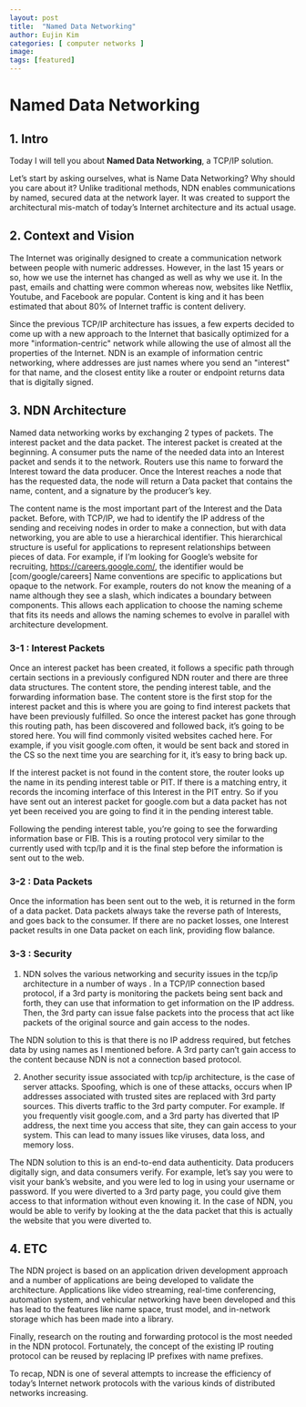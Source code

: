 ```yaml
---
layout: post
title:  "Named Data Networking"
author: Eujin Kim
categories: [ computer networks ]
image: 
tags: [featured]
---
```


# Named Data Networking

## 1. Intro

Today I will tell you about **Named Data Networking**, a TCP/IP solution.

Let’s start by asking ourselves, what is Name Data Networking? Why should you care about it? Unlike traditional methods, NDN enables communications by named, secured data at the network layer. It was created to support the architectural mis-match of today’s Internet architecture and its actual usage.

## 2. Context and Vision

The Internet was originally designed to create a communication network between people with numeric addresses. However, in the last 15 years or so, how we use the internet has changed as well as why we use it. In the past, emails and chatting were common whereas now, websites like Netflix, Youtube, and Facebook are popular. Content is king and it has been estimated that about 80% of Internet traffic is content delivery.

Since the previous TCP/IP architecture has issues, a few experts decided to come up with a new approach to the Internet that basically optimized for a more "information-centric" network while allowing the use of almost all the properties of the Internet. NDN is an example of information centric networking, where addresses are just names where you send an "interest" for that name, and the closest entity like a router or endpoint returns data that is digitally signed.

## 3. NDN Architecture
Named data networking works by exchanging 2 types of packets. The interest packet and the data packet. The interest packet is created at the beginning. A consumer puts the name of the needed data into an Interest packet and sends it to the network. Routers use this name to forward the Interest toward the data producer. Once the Interest reaches a node that has the requested data, the node will return a Data packet that contains the name, content, and a signature by the producer’s key.

The content name is the most important part of the Interest and the Data packet. Before, with TCP/IP, we had to identify the IP address of the sending and receiving nodes in order to make a connection, but with data networking, you are able to use a hierarchical identifier. This hierarchical structure is useful for applications to represent relationships between pieces of data. For example, if I’m looking for Google’s website for recruiting, https://careers.google.com/, the identifier would be [com/google/careers] Name conventions are specific to applications but opaque to the network. For example, routers do not know the meaning of a name although they see a slash, which indicates a boundary between components. This allows each application to choose the naming scheme that fits its needs and allows the naming schemes to evolve in parallel with architecture development.

### 3-1 : Interest Packets  
Once an interest packet has been created, it follows a specific path through certain sections in a previously configured NDN router and there are three data structures. The content store, the pending interest table, and the forwarding information base. The content store is the first stop for the interest packet and this is where you are going to find interest packets that have been previously fulfilled. So once the interest packet has gone through this routing path, has been discovered and followed back, it’s going to be stored here. You will find commonly visited websites cached here. For example, if you visit google.com often, it would be sent back and stored in the CS so the next time you are searching for it, it’s easy to bring back up.

If the interest packet is not found in the content store, the router looks up the name in its pending interest table or PIT. If there is a matching entry, it records the incoming interface of this Interest in the PIT entry. So if you have sent out an interest packet for google.com but a data packet has not yet been received you are going to find it in the pending interest table.

Following the pending interest table, you’re going to see the forwarding information base or FIB. This is a routing protocol very similar to the currently used with tcp/Ip and it is the final step before the information is sent out to the web.

### 3-2 : Data Packets  
Once the information has been sent out to the web, it is returned in the form of a data packet. Data packets always take the reverse path of Interests, and goes back to the consumer. If there are no packet losses, one Interest packet results in one Data packet on each link, providing flow balance.

### 3-3 : Security  
1)  NDN solves the various networking and security issues in the tcp/ip architecture in a number of ways . In a TCP/IP connection based protocol, if a 3rd party is monitoring the packets being sent back and forth, they can use that information to get information on the IP address. Then, the 3rd party can issue false packets into the process that act like packets of the original source and gain access to the nodes.

The NDN solution to this is that there is no IP address required, but fetches data by using names as I mentioned before. A 3rd party can’t gain access to the content because NDN is not a connection based protocol.

2)  Another security issue associated with tcp/ip architecture, is the case of server attacks. Spoofing, which is one of these attacks, occurs when IP addresses associated with trusted sites are replaced with 3rd party sources. This diverts traffic to the 3rd party computer. For example. If you frequently visit google.com, and a 3rd party has diverted that IP address, the next time you access that site, they can gain access to your system. This can lead to many issues like viruses, data loss, and memory loss.

The NDN solution to this is an end-to-end data authenticity. Data producers digitally sign, and data consumers verify. For example, let’s say you were to visit your bank’s website, and you were led to log in using your username or password. If you were diverted to a 3rd party page, you could give them access to that information without even knowing it. In the case of NDN, you would be able to verify by looking at the the data packet that this is actually the website that you were diverted to.

## 4. ETC  
The NDN project is based on an application driven development approach and a number of applications are being developed to validate the architecture. Applications like video streaming, real-time conferencing, automation system, and vehicular networking have been developed and this has lead to the features like name space, trust model, and in-network storage which has been made into a library.

Finally, research on the routing and forwarding protocol is the most needed in the NDN protocol. Fortunately, the concept of the existing IP routing protocol can be reused by replacing IP prefixes with name prefixes.

To recap, NDN is one of several attempts to increase the efficiency of today’s Internet network protocols with the various kinds of distributed networks increasing. 
